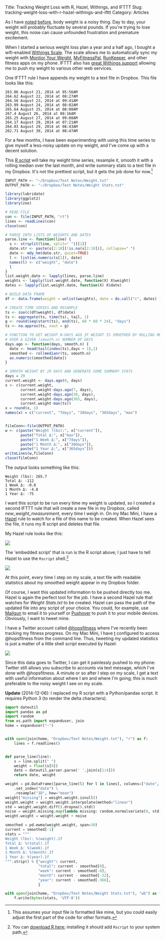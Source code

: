 Title: Tracking Weight Loss with R, Hazel, Withings, and IFTTT
Slug: tracking-weight-loss-with-r-hazel-withings-and-ifttt
Category: Articles

As I have [noted](http://stiglerdiet.com/blog/2013/Jul/26/noisy-series-and-body-weight/) [before](http://stiglerdiet.com//blog/2013/Nov/28/noisy-series-and-body-weight-take-2/), body weight is a noisy thing. Day to day, your weight will probably fluctuate by several pounds. If you're trying to lose weight, this noise can cause unfounded frustration and premature excitement.

When I started a serious weight loss plan a year and a half ago, I bought a wifi-enabled [Withings Scale](http://www.withings.com). The scale allows me to automatically sync my weight with [Montior Your Weight](http://www.bustan.net/), [MyFitnessPal](http://www.myfitnesspal.com), [RunKeeper](http://runkeeper.com/home "RunKeeper"), and other fitness apps on my phone. IFTTT also has [great Withings support](https://ifttt.com/withings "Withings Channel - IFTTT") allowing me to push my weight to various other web services.

One IFTTT rule I have appends my weight to a text file in Dropbox. This file looks like this:

```
263.86 August 21, 2014 at 05:56AM
264.62 August 22, 2014 at 08:27AM
264.56 August 23, 2014 at 09:41AM
263.99 August 24, 2014 at 08:02AM
265.64 August 25, 2014 at 08:08AM
267.4 August 26, 2014 at 08:16AM
265.25 August 27, 2014 at 09:08AM
264.17 August 28, 2014 at 07:21AM
264.03 August 29, 2014 at 08:43AM
262.71 August 30, 2014 at 08:47AM
```

For a few months, I have been experimenting with using this time series to give myself a less-noisy update on my weight, and I've come up with a decent solution.

This [R script](http://www.r-project.org/) will take my weight time series, resample it, smooth it with a rolling median over the last month, and write summary stats to a text file in my Dropbox. It's not the prettiest script, but it gets the job done for now.[^format]

```R
INPUT_PATH <- "~/Dropbox/Text Notes/Weight.txt"
OUTPUT_PATH <- "~/Dropbox/Text Notes/Weight Stats.txt"

library(lubridate)
library(ggplot2)
library(zoo)

# READ FILE
con <- file(INPUT_PATH, "rt")
lines <- readLines(con)
close(con)

# PARSE INTO LISTS OF WEIGHTS AND DATES
parse.line <- function(line) {
  s <- strsplit(line, split=" ")[[1]]
  date.str <- paste(s[2:10][!is.na(s[2:10])], collapse=" ")
  date <- mdy_hm(date.str, quiet=TRUE)
  l <- list(as.numeric(s[1]), date)
  names(l) <- c("weight", "date")
  l
}
list.weight.date <- lapply(lines, parse.line)
weights <- lapply(list.weight.date, function(X) X$weight)
dates <- lapply(list.weight.date, function(X) X$date)

# BUILD DATA FRAME
df <- data.frame(weight = unlist(weights), date = do.call("c", dates) )

# CREATE TIME SERIES AND RESAMPLE
ts <- zoo(c(df$weight), df$date)
ts <- aggregate(ts, time(ts), tail, 1)
g <- round(seq(start(ts), end(ts), 60 * 60 * 24), "days")
ts <- na.approx(ts, xout = g)

# FUNCTION TO GET WEIGHT N-DAYS AGO IF WEIGHT IS SMOOTHED BY ROLLING MEDIAN
# OVER A GIVEN (smooth.n) NUMBER OF DAYS
days.ago <- function(days, smooth.n) {
  date <- head(tail(index(ts),days + 1),1)
  smoothed <- rollmedianr(ts, smooth.n)
  as.numeric(smoothed[date])
}

# SMOOTH WEIGHT BY 29 DAYS AND GENERATE SOME SUMMARY STATS
days = 29
current.weight <- days.ago(0, days)
x <- c(current.weight,
       current.weight-days.ago(7, days),
       current.weight-days.ago(30, days),
       current.weight-days.ago(365, days),
       current.weight-max(ts))
x = round(x, 1)
names(x) = c("current", "7days", "30days", "365days", "max")


fileConn<-file(OUTPUT_PATH)
w <- c(paste("Weight (lbs):", x["current"]),
       paste("Total Δ:", x["max"]),
       paste("1 Week Δ:", x["7days"]),
       paste("1 Month Δ:", x["30days"]),
       paste("1 Year Δ:", x["365days"]))
writeLines(w,fileConn)
close(fileConn)
```
The output looks something like this:

```
Weight (lbs): 265.7
Total Δ: -112
1 Week Δ: -0.8
1 Month Δ: -4.8
1 Year Δ: -75
```

I want this script to be run every time my weight is updated, so I created a second IFTTT rule that will create a new file in my Dropbox, called _new\_weight\_measurement_, every time I weigh in. On my Mac Mini, I have a [Hazel](http://www.noodlesoft.com/hazel.php "Noodlesoft | Hazel") rule to watch for a file of this name to be created. When Hazel sees the file, it runs my R script and deletes that file.

My Hazel rule looks like this:

![](/uploads/2014/08/hazel-weight-1.png)

The 'embedded script' that is run is the R script above; I just have to tell Hazel to use the `Rscript` shell.[^install-R]

![](/uploads/2014/08/r-script-from-hazel.png)

At this point, every time I step on my scale, a text file with readable statistics about my smoothed weight appear in my Dropbox folder.

Of course, I want this updated information to be pushed directly too me. Hazel is again the perfect tool for the job. I have a second Hazel rule that watches for _Weight Stats.txt_ to be created. Hazel can pass the path of the updated file into any script of your choice. You could, for example, use [Mailgun](http://www.mailgun.com/ "Transactional Email API Service for Developers - Mailgun") to email it to yourself or [Pushover](https://pushover.net/ "Pushover: Simple Notifications for Android, iOS, and Desktop") to push it to your mobile devices. Obviously, I want to tweet mine.

I have a Twitter account called [@hopsfitness](https://twitter.com/hopsfitness) where I've recently been tracking my fitness progress. On my Mac Mini, I have [t](https://github.com/sferik/t "t GitHub") configured to access @hopsfitness from the command line. Thus, tweeting my updated statistics is just a matter of a little shell script executed by Hazel:

![](/uploads/2014/08/hazel-weight-2.png)

Since this data goes to Twitter, I can get it painlessly pushed to my phone: Twitter still allows you subscribe to accounts via text message, which I've done with @hopsfitness. A minute or so after I step on my scale, I get a text with useful information about where I am and where I'm going; this is much preferable to the noisy weight I see on my scale.

__Update__ (2014-12-06): I replaced my R script with a Python/pandas script. It requires Python 3 (to render the delta characters).

```python
import dateutil
import pandas as pd
import random
from os.path import expanduser, join
home = expanduser("~")


with open(join(home, "Dropbox/Text Notes/Weight.txt"), "r") as f:
    lines = f.readlines()


def parse_line(line):
    s = line.split(" ")
    weight = float(s[0])
    date = dateutil.parser.parse(' '.join(s[1:4]))
    return date, weight

weight = pd.DataFrame([parse_line(l) for l in lines], columns=["date", "weight"]) \
    .set_index("date") \
    .resample("1D", how="mean")
weight["missing"] = weight.weight.isnull()
weight.weight = weight.weight.interpolate(method="linear")
std = weight.weight.diff().dropna().std()
noise = weight.missing.map(lambda missing: random.normalvariate(0, std) if missing else 0)
weight.weight = weight.weight + noise

smoothed = pd.ewma(weight.weight, span=30)
current = smoothed[-1]
stats = """
Weight (lbs): %(weight).1f
Total Δ: %(total).1f
1 Week Δ: %(week).1f
1 Month Δ: %(month).1f
1 Year Δ: %(year).1f
""".strip() % {"weight": current,
               "total": current - smoothed[0],
               "week": current - smoothed[-8],
               "month": current - smoothed[-32],
               "year": current - smoothed[-366],
               }

with open(join(home, "Dropbox/Text Notes/Weight Stats.txt"), "wb") as f:
    f.write(bytes(stats, 'UTF-8'))

```

 [^format]: This assumes your input file is formatted like mine, but you could easily adjust the first part of the code for other formats.
 [^install-R]: You can [download R here](http://www.r-project.org/ "The R Project for Statistical Computing"); installing it should add `Rscript` to your system path.